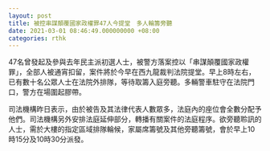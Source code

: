 ```yaml
---
layout: post
title: 被控串謀顛覆國家政權罪47人今提堂　多人輪籌旁聽
date: 2021-03-01 08:46:49.000000000 +08:00
categories: rthk
---
```


47名曾發起及參與去年民主派初選人士，被警方落案控以「串謀顛覆國家政權罪」，全部人被通宵扣留，案件將於今早在西九龍裁判法院提堂。早上8時左右，已有數十名公眾人士在法院外排隊，等待取籌入庭旁聽。多輛警車駐守在法院門口，警方在場圍起膠帶。

司法機構昨日表示，由於被告及其法律代表人數眾多，法庭內的座位會全數分配予他們。司法機構另外安排法庭延伸部分，轉播有關案件的法庭程序。欲旁聽聆訊的人士，需於大樓的指定區域排隊輪候，家屬席籌號及其他旁聽籌號，會於早上10時15分及10時30分派發。
